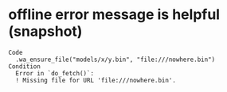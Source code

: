 # offline error message is helpful (snapshot)

    Code
      .wa_ensure_file("models/x/y.bin", "file:///nowhere.bin")
    Condition
      Error in `do_fetch()`:
      ! Missing file for URL 'file:///nowhere.bin'.


